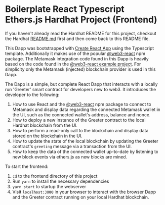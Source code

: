 # Boilerplate React Typescript Ethers.js Hardhat Project (Frontend)

If you haven't already read the Hardhat README for this project, checkout the Hardhat [README.md](https://github.com/G7DAO/ERC20-token-minter.git) first and then come back to this README file.

This Dapp was bootstrapped with [Create React App](https://github.com/facebook/create-react-app) using the Typescript template. Additionally it makes use of the popular [@web3-react](https://www.npmjs.com/package/web3-react) npm package. The Metamask integration code found in this Dapp is heavily based on the code found in the [@web3-react example project](https://github.com/NoahZinsmeister/web3-react/tree/v6/example). For simplicity only the Metamask (injected) blockchain provider is used in this Dapp.

The Dapp is a simple, but complete React Dapp that interacts with a locally run 'Greeter' smart contract for developers new to web3. It introduces the developer to the following:
1. How to use React and the [@web3-react](https://github.com/NoahZinsmeister/web3-react) npm package to connect to Metamask and display data regarding the connected Metamask wallet in the UI, such as the connected wallet's address, balance and nonce.
3. How to deploy a new instance of the Greeter contract to the local Hardhat blockchain from the UI.
4. How to perform a read-only call to the blockchain and display data stored on the blockchain in the UI.
5. How to update the state of the local blockchain by updating the Greeter contract's `greeting` message via a transaction from the UI.
6. How to keep the data of the connected wallet up-to-date by listening to new block events via ethers.js as new blocks are mined.

To start the frontend:
1. `cd` to the frontend directory of this project
2. Run `yarn` to install the necessary dependencies
3. `yarn start` to startup the webserver
4. Visit `localhost:3000` in your browser to interact with the browser Dapp and the Greeter contract running on your local Hardhat blockchain.
